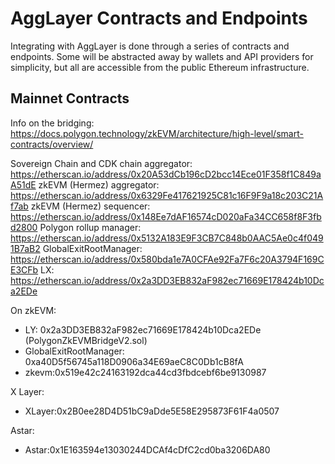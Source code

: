 # AggLayer Contracts and Endpoints

Integrating with AggLayer is done through a series of contracts and endpoints.
Some will be abstracted away by wallets and API providers for simplicity, but
all are accessible from the public Ethereum infrastructure.

## Mainnet Contracts

Info on the bridging: https://docs.polygon.technology/zkEVM/architecture/high-level/smart-contracts/overview/

Sovereign Chain and CDK chain aggregator: https://etherscan.io/address/0x20A53dCb196cD2bcc14Ece01F358f1C849aA51dE
zkEVM (Hermez) aggregator: https://etherscan.io/address/0x6329Fe417621925C81c16F9F9a18c203C21Af7ab
zkEVM (Hermez) sequencer: https://etherscan.io/address/0x148Ee7dAF16574cD020aFa34CC658f8F3fbd2800
Polygon rollup manager: https://etherscan.io/address/0x5132A183E9F3CB7C848b0AAC5Ae0c4f0491B7aB2
GlobalExitRootManager: https://etherscan.io/address/0x580bda1e7A0CFAe92Fa7F6c20A3794F169CE3CFb
LX: https://etherscan.io/address/0x2a3DD3EB832aF982ec71669E178424b10Dca2EDe

On zkEVM:
- LY: 0x2a3DD3EB832aF982ec71669E178424b10Dca2EDe (PolygonZkEVMBridgeV2.sol)
- GlobalExitRootManager: 0xa40D5f56745a118D0906a34E69aeC8C0Db1cB8fA
- zkevm:0x519e42c24163192dca44cd3fbdcebf6be9130987

X Layer:
- XLayer:0x2B0ee28D4D51bC9aDde5E58E295873F61F4a0507

Astar:
- Astar:0x1E163594e13030244DCAf4cDfC2cd0ba3206DA80